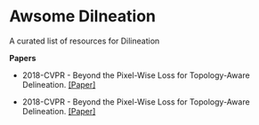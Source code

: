 # Awsome Dilneation

A curated list of resources for Dilineation

**Papers**

+ 2018-CVPR - Beyond the Pixel-Wise Loss for Topology-Aware Delineation. [[Paper]](https://arxiv.org/abs/1712.02190)

+ 2018-CVPR - Beyond the Pixel-Wise Loss for Topology-Aware Delineation. [[Paper]](https://arxiv.org/abs/1712.02190)
